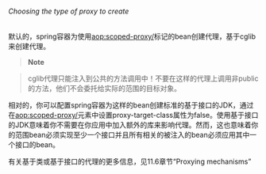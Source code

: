 ###### Choosing the type of proxy to create

默认的，spring容器为使用<aop:scoped-proxy/>标记的bean创建代理，基于cglib来创建代理。

>**Note**

>cglib代理只能注入到公共的方法调用中！不要在这样的代理上调用非public的方法，他们不会委托给实际的范围的目标对象。

相对的，你可以配置spring容器为这样的bean创建标准的基于接口的JDK，通过在<aop:scoped-proxy/>元素中设置proxy-target-class属性为false。使用基于接口的JDK意味着你不需要在你应用中加入额外的库来影响代理。然而，这也意味着你的范围bean必须实现至少一个接口并且所有相关的被注入的bean必须应用其中一个接口的bean。

<!-- DefaultUserPreferences implements the UserPreferences interface -->
<bean id="userPreferences" class="com.foo.DefaultUserPreferences" scope="session">
    <aop:scoped-proxy proxy-target-class="false"/>
</bean>

<bean id="userManager" class="com.foo.UserManager">
    <property name="userPreferences" ref="userPreferences"/>
</bean>

有关基于类或基于接口的代理的更多信息，见11.6章节“Proxying mechanisms”

